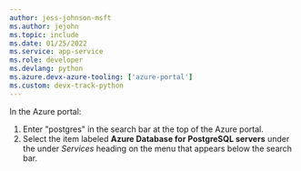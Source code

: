```yaml
---
author: jess-johnson-msft
ms.author: jejohn
ms.topic: include
ms.date: 01/25/2022
ms.service: app-service
ms.role: developer
ms.devlang: python
ms.azure.devx-azure-tooling: ['azure-portal']
ms.custom: devx-track-python
---
```


In the Azure portal:

1. Enter "postgres" in the search bar at the top of the Azure portal.
1. Select the item labeled **Azure Database for PostgreSQL servers** under the under *Services* heading on the menu that appears below the search bar.
